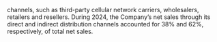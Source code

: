channels,  such  as  third-party  cellular  network  carriers,  wholesalers,  retailers  and  resellers.  During  2024,  the  Company’s  net
sales through its direct and indirect distribution channels accounted for 38% and 62%, respectively, of total net sales.
